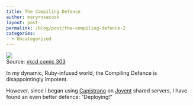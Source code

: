 ```yaml
---
title: The Compiling Defence
author: maryrosecook
layout: post
permalink: /blog/post/the-compiling-defence-2
categories:
  - Uncategorized
---
```

![][1]  
Source: [xkcd comic 303][2]

In my dynamic, Ruby-infused world, the Compiling Defence is disappointingly impotent.

However, since I began using [Capistrano][3] on [Joyent][4] shared servers, I have found an even better defence: "Deploying!"

 [1]: http://imgs.xkcd.com/comics/compiling.png
 [2]: http://xkcd.com/303/
 [3]: http://www.capify.org
 [4]: http://www.joyent.com/connector/web-hosting/